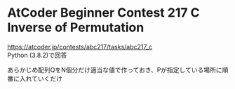 # AtCoder Beginner Contest 217 C Inverse of Permutation  
https://atcoder.jp/contests/abc217/tasks/abc217_c  
Python (3.8.2)で回答  

あらかじめ配列QをN個分だけ適当な値で作っておき、Pが指定している場所に順番に入れていくだけ
